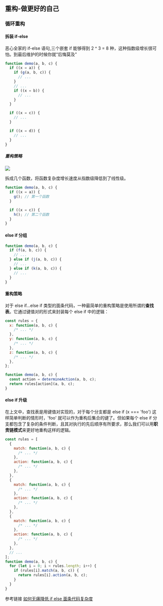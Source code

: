 ## 重构-做更好的自己

### 循环重构

#### 拆装 if-else

恶心全家的 if-else 语句,三个嵌套 if 能够得到 2 ^ 3 = 8 种，这种指数级增长很可怕。到最后维护的时候你就“后悔莫及”

```javascript
function demo(a, b, c) {
  if ((x = a)) {
    if (g(a, b, c)) {
      // ...
    }
    // ...
    if ((x = b)) {
      // ...
    }
  }

  if ((x = c)) {
    // ...
  }

  if ((x = d)) {
    // ...
  }
}
```

##### 重构策略

![](/images/if-loop-refractor.png)

拆成几个函数，将函数复杂度增长速度从指数级降低到了线性级。

```javascript
function demo(a, b, c) {
  if ((x = a)) {
    g(); // 第一个函数
  }

  if ((x = c)) {
    h(); // 第二个函数
  }
}
```

#### else if 分组

```javascript
function demo(a, b, c) {
  if (f(a, b, c)) {
    // ...
  } else if (j(a, b, c)) {
    // ...
  } else if (k(a, b, c)) {
    // ...
  }
}
```

#### 重构策略

对于 else if...else if 类型的面条代码，一种最简单的重构策略是使用所谓的**查找表**。它通过键值对的形式来封装每个 else if 中的逻辑：

```javascript
const rules = {
  x: function(a, b, c) {
    /* ... */
  },
  y: function(a, b, c) {
    /* ... */
  },
  z: function(a, b, c) {
    /* ... */
  },
};

function demo(a, b, c) {
  const action = determineAction(a, b, c);
  return rules[action](a, b, c);
}
```

#### else if 升级

在上文中，查找表是用键值对实现的，对于每个分支都是 else if (x === 'foo') 这样简单判断的情形时，'foo' 就可以作为重构后集合的键了。但如果每个 else if 分支都包含了复杂的条件判断，且其对执行的先后顺序有所要求，那么我们可以用**职责链模式**来更好地重构这样的逻辑。

```javascript
const rules = [
  {
    match: function(a, b, c) {
      /* ... */
    },
    action: function(a, b, c) {
      /* ... */
    },
  },
  {
    match: function(a, b, c) {
      /* ... */
    },
    action: function(a, b, c) {
      /* ... */
    },
  },
  {
    match: function(a, b, c) {
      /* ... */
    },
    action: function(a, b, c) {
      /* ... */
    },
  },
  // ...
];
function demo(a, b, c) {
  for (let i = 0; i < rules.length; i++) {
    if (rules[i].match(a, b, c)) {
      return rules[i].action(a, b, c);
    }
  }
}
```

参考链接
[如何无痛降低 if else 面条代码复杂度](https://juejin.cn/post/6844903502611759117)
